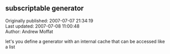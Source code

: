 ## subscriptable generator  
Originally published: 2007-07-07 21:34:19  
Last updated: 2007-07-08 11:00:48  
Author: Andrew Moffat  
  
let's you define a generator with an internal cache that can be accessed like a list